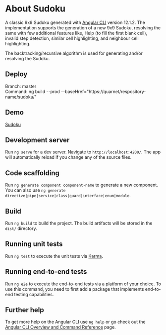 # About Sudoku

A classic 9x9 Sudoku generated with [Angular CLI](https://github.com/angular/angular-cli) version 12.1.2.
The implementation supports the generation of a new 9x9 Sudoku, resolving the same with few additional features like, Help (to fill the first blank cell), invalid step detection, similar cell highlighting, and neighbour cell highlighting.

The backtracking/recursive algorithm is used for generating and/or resolving the Sudoku.

## Deploy

Branch: master <br />
Command: ng build --prod --baseHref="https://quarnet/respository-name/sudoku/"

## Demo

[Sudoku](https://quarnet.github.io/sudoku/)

## Development server

Run `ng serve` for a dev server. Navigate to `http://localhost:4200/`. The app will automatically reload if you change any of the source files.

## Code scaffolding

Run `ng generate component component-name` to generate a new component. You can also use `ng generate directive|pipe|service|class|guard|interface|enum|module`.

## Build

Run `ng build` to build the project. The build artifacts will be stored in the `dist/` directory.

## Running unit tests

Run `ng test` to execute the unit tests via [Karma](https://karma-runner.github.io).

## Running end-to-end tests

Run `ng e2e` to execute the end-to-end tests via a platform of your choice. To use this command, you need to first add a package that implements end-to-end testing capabilities.

## Further help

To get more help on the Angular CLI use `ng help` or go check out the [Angular CLI Overview and Command Reference](https://angular.io/cli) page.
